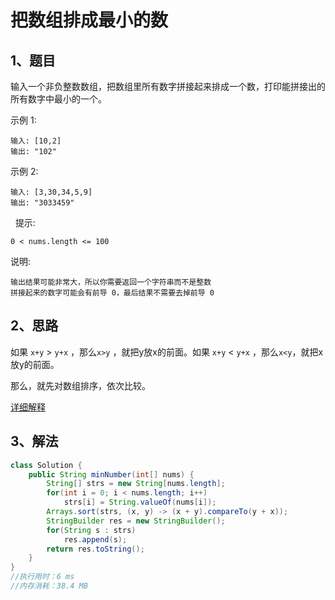 # 把数组排成最小的数

## 1、题目

输入一个非负整数数组，把数组里所有数字拼接起来排成一个数，打印能拼接出的所有数字中最小的一个。

示例 1:

	输入: [10,2]
	输出: "102"

示例 2:

	输入: [3,30,34,5,9]
	输出: "3033459"
 
提示:

	0 < nums.length <= 100

说明:

	输出结果可能非常大，所以你需要返回一个字符串而不是整数
	拼接起来的数字可能会有前导 0，最后结果不需要去掉前导 0


## 2、思路

如果 `x+y` > `y+x` ，那么`x>y` ，就把y放x的前面。如果 `x+y` < `y+x` ，那么`x<y`，就把x放y的前面。

那么，就先对数组排序，依次比较。

[详细解释](https://leetcode-cn.com/problems/ba-shu-zu-pai-cheng-zui-xiao-de-shu-lcof/solution/mian-shi-ti-45-ba-shu-zu-pai-cheng-zui-xiao-de-s-4/)

## 3、解法

```java
class Solution {
    public String minNumber(int[] nums) {
        String[] strs = new String[nums.length];
        for(int i = 0; i < nums.length; i++) 
            strs[i] = String.valueOf(nums[i]);
        Arrays.sort(strs, (x, y) -> (x + y).compareTo(y + x));
        StringBuilder res = new StringBuilder();
        for(String s : strs)
            res.append(s);
        return res.toString();
    }
}
//执行用时：6 ms
//内存消耗：38.4 MB
```